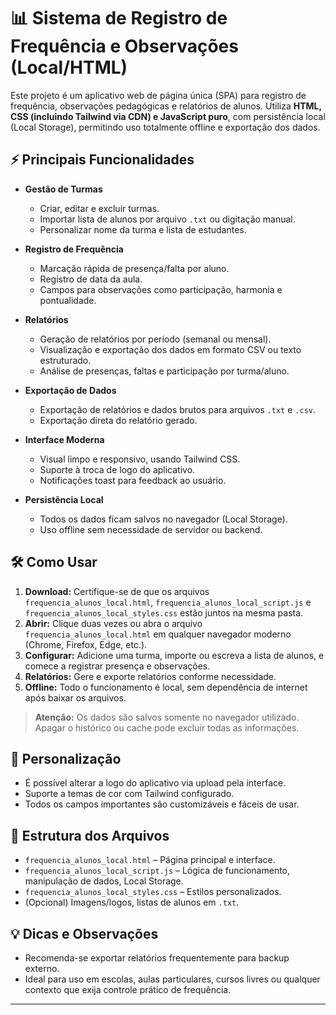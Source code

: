 # 📊 Sistema de Registro de Frequência e Observações (Local/HTML)

Este projeto é um aplicativo web de página única (SPA) para registro de frequência, observações pedagógicas e relatórios de alunos. Utiliza **HTML, CSS (incluindo Tailwind via CDN) e JavaScript puro**, com persistência local (Local Storage), permitindo uso totalmente offline e exportação dos dados.

## ⚡ Principais Funcionalidades

- **Gestão de Turmas**
  - Criar, editar e excluir turmas.
  - Importar lista de alunos por arquivo `.txt` ou digitação manual.
  - Personalizar nome da turma e lista de estudantes.

- **Registro de Frequência**
  - Marcação rápida de presença/falta por aluno.
  - Registro de data da aula.
  - Campos para observações como participação, harmonia e pontualidade.

- **Relatórios**
  - Geração de relatórios por período (semanal ou mensal).
  - Visualização e exportação dos dados em formato CSV ou texto estruturado.
  - Análise de presenças, faltas e participação por turma/aluno.

- **Exportação de Dados**
  - Exportação de relatórios e dados brutos para arquivos `.txt` e `.csv`.
  - Exportação direta do relatório gerado.

- **Interface Moderna**
  - Visual limpo e responsivo, usando Tailwind CSS.
  - Suporte à troca de logo do aplicativo.
  - Notificações toast para feedback ao usuário.

- **Persistência Local**
  - Todos os dados ficam salvos no navegador (Local Storage).
  - Uso offline sem necessidade de servidor ou backend.

## 🛠️ Como Usar

1. **Download:** Certifique-se de que os arquivos `frequencia_alunos_local.html`, `frequencia_alunos_local_script.js` e `frequencia_alunos_local_styles.css` estão juntos na mesma pasta.
2. **Abrir:** Clique duas vezes ou abra o arquivo `frequencia_alunos_local.html` em qualquer navegador moderno (Chrome, Firefox, Edge, etc.).
3. **Configurar:** Adicione uma turma, importe ou escreva a lista de alunos, e comece a registrar presença e observações.
4. **Relatórios:** Gere e exporte relatórios conforme necessidade.
5. **Offline:** Todo o funcionamento é local, sem dependência de internet após baixar os arquivos.

> **Atenção:** Os dados são salvos somente no navegador utilizado. Apagar o histórico ou cache pode excluir todas as informações.

## 🎨 Personalização

- É possível alterar a logo do aplicativo via upload pela interface.
- Suporte a temas de cor com Tailwind configurado.
- Todos os campos importantes são customizáveis e fáceis de usar.

## 📂 Estrutura dos Arquivos

- `frequencia_alunos_local.html` – Página principal e interface.
- `frequencia_alunos_local_script.js` – Lógica de funcionamento, manipulação de dados, Local Storage.
- `frequencia_alunos_local_styles.css` – Estilos personalizados.
- (Opcional) Imagens/logos, listas de alunos em `.txt`.

## 💡 Dicas e Observações

- Recomenda-se exportar relatórios frequentemente para backup externo.
- Ideal para uso em escolas, aulas particulares, cursos livres ou qualquer contexto que exija controle prático de frequência.

---
